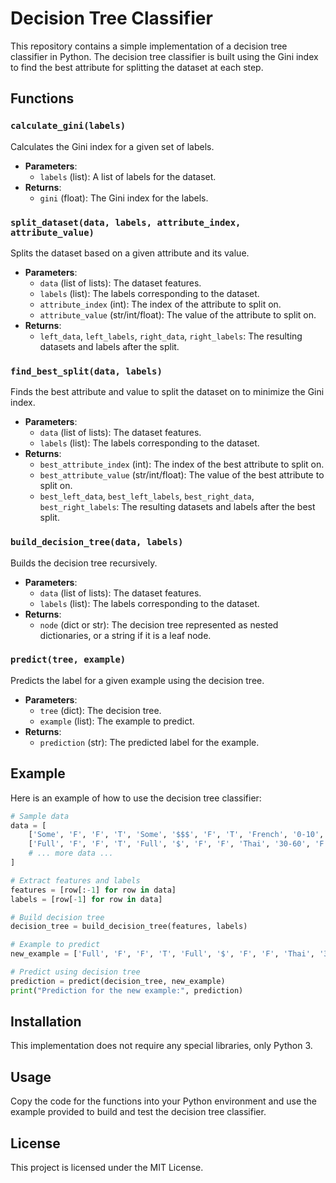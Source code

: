 # Decision Tree Classifier

This repository contains a simple implementation of a decision tree classifier in Python. The decision tree classifier is built using the Gini index to find the best attribute for splitting the dataset at each step.

## Functions

### `calculate_gini(labels)`

Calculates the Gini index for a given set of labels.

- **Parameters**: 
  - `labels` (list): A list of labels for the dataset.
- **Returns**: 
  - `gini` (float): The Gini index for the labels.

### `split_dataset(data, labels, attribute_index, attribute_value)`

Splits the dataset based on a given attribute and its value.

- **Parameters**:
  - `data` (list of lists): The dataset features.
  - `labels` (list): The labels corresponding to the dataset.
  - `attribute_index` (int): The index of the attribute to split on.
  - `attribute_value` (str/int/float): The value of the attribute to split on.
- **Returns**:
  - `left_data`, `left_labels`, `right_data`, `right_labels`: The resulting datasets and labels after the split.

### `find_best_split(data, labels)`

Finds the best attribute and value to split the dataset on to minimize the Gini index.

- **Parameters**:
  - `data` (list of lists): The dataset features.
  - `labels` (list): The labels corresponding to the dataset.
- **Returns**:
  - `best_attribute_index` (int): The index of the best attribute to split on.
  - `best_attribute_value` (str/int/float): The value of the best attribute to split on.
  - `best_left_data`, `best_left_labels`, `best_right_data`, `best_right_labels`: The resulting datasets and labels after the best split.

### `build_decision_tree(data, labels)`

Builds the decision tree recursively.

- **Parameters**:
  - `data` (list of lists): The dataset features.
  - `labels` (list): The labels corresponding to the dataset.
- **Returns**:
  - `node` (dict or str): The decision tree represented as nested dictionaries, or a string if it is a leaf node.

### `predict(tree, example)`

Predicts the label for a given example using the decision tree.

- **Parameters**:
  - `tree` (dict): The decision tree.
  - `example` (list): The example to predict.
- **Returns**:
  - `prediction` (str): The predicted label for the example.

## Example

Here is an example of how to use the decision tree classifier:

```python
# Sample data
data = [
    ['Some', 'F', 'F', 'T', 'Some', '$$$', 'F', 'T', 'French', '0-10', 'T'],
    ['Full', 'F', 'F', 'T', 'Full', '$', 'F', 'F', 'Thai', '30-60', 'F'],
    # ... more data ...
]

# Extract features and labels
features = [row[:-1] for row in data]
labels = [row[-1] for row in data]

# Build decision tree
decision_tree = build_decision_tree(features, labels)

# Example to predict
new_example = ['Full', 'F', 'F', 'T', 'Full', '$', 'F', 'F', 'Thai', '30-60']

# Predict using decision tree
prediction = predict(decision_tree, new_example)
print("Prediction for the new example:", prediction)
```

## Installation

This implementation does not require any special libraries, only Python 3.

## Usage

Copy the code for the functions into your Python environment and use the example provided to build and test the decision tree classifier.

## License

This project is licensed under the MIT License.

